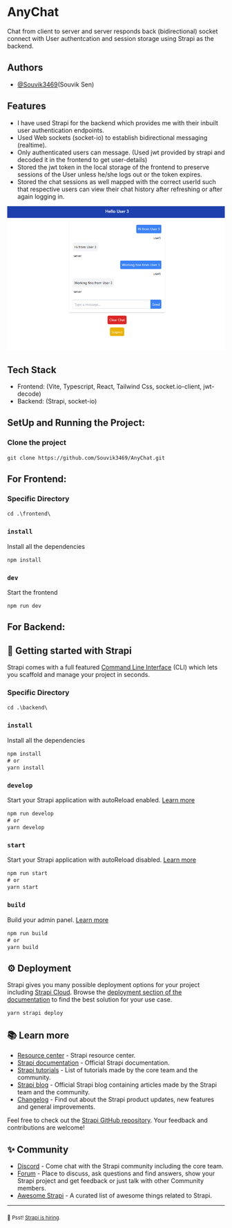 # AnyChat
Chat from client to server and server responds back (bidirectional) socket connect with User authentcation and session storage using Strapi as the backend.


## Authors

- [@Souvik3469](https://github.com/Souvik3469)(Souvik Sen)

## Features
- I have used Strapi for the backend which provides me with their inbuilt user authentication endpoints.
- Used Web sockets (socket-io) to establish bidirectional messaging (realtime).
- Only authenticated users can message. (Used jwt provided by strapi and decoded it in the frontend to get user-details)
- Stored the jwt token in the local storage of the frontend to preserve sessions of the User unless he/she logs out or the token expires.
- Stored the chat sessions as well mapped with the correct userId such that respective users can view their chat history after refreshing or after again logging in.

![Chat](https://github.com/Souvik3469/AnyChat/blob/main/frontend/public/Screenshots/Screenshot_6.png)


## Tech Stack
- Frontend: (Vite, Typescript, React, Tailwind Css, socket.io-client, jwt-decode)
- Backend: (Strapi, socket-io)




## SetUp and Running the Project:


### Clone the project

```
git clone https://github.com/Souvik3469/AnyChat.git
```

## For Frontend:

### Specific Directory
```
cd .\frontend\
```

### `install`

Install all the dependencies

```
npm install
```

### `dev`

Start the frontend

```
npm run dev
```


## For Backend:

## 🚀 Getting started with Strapi

Strapi comes with a full featured [Command Line Interface](https://docs.strapi.io/dev-docs/cli) (CLI) which lets you scaffold and manage your project in seconds.

### Specific Directory
```
cd .\backend\
```

### `install`

Install all the dependencies

```
npm install
# or
yarn install
```

### `develop`

Start your Strapi application with autoReload enabled. [Learn more](https://docs.strapi.io/dev-docs/cli#strapi-develop)

```
npm run develop
# or
yarn develop
```

### `start`

Start your Strapi application with autoReload disabled. [Learn more](https://docs.strapi.io/dev-docs/cli#strapi-start)

```
npm run start
# or
yarn start
```

### `build`

Build your admin panel. [Learn more](https://docs.strapi.io/dev-docs/cli#strapi-build)

```
npm run build
# or
yarn build
```

## ⚙️ Deployment

Strapi gives you many possible deployment options for your project including [Strapi Cloud](https://cloud.strapi.io). Browse the [deployment section of the documentation](https://docs.strapi.io/dev-docs/deployment) to find the best solution for your use case.

```
yarn strapi deploy
```

## 📚 Learn more

- [Resource center](https://strapi.io/resource-center) - Strapi resource center.
- [Strapi documentation](https://docs.strapi.io) - Official Strapi documentation.
- [Strapi tutorials](https://strapi.io/tutorials) - List of tutorials made by the core team and the community.
- [Strapi blog](https://strapi.io/blog) - Official Strapi blog containing articles made by the Strapi team and the community.
- [Changelog](https://strapi.io/changelog) - Find out about the Strapi product updates, new features and general improvements.

Feel free to check out the [Strapi GitHub repository](https://github.com/strapi/strapi). Your feedback and contributions are welcome!

## ✨ Community

- [Discord](https://discord.strapi.io) - Come chat with the Strapi community including the core team.
- [Forum](https://forum.strapi.io/) - Place to discuss, ask questions and find answers, show your Strapi project and get feedback or just talk with other Community members.
- [Awesome Strapi](https://github.com/strapi/awesome-strapi) - A curated list of awesome things related to Strapi.

---

<sub>🤫 Psst! [Strapi is hiring](https://strapi.io/careers).</sub>


